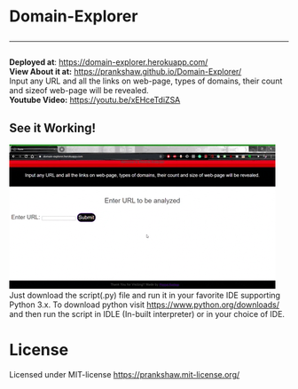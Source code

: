 # Domain-Explorer<hr>
<strong>Deployed at</strong>: https://domain-explorer.herokuapp.com/<br>
<strong> View About it at:</strong> https://prankshaw.github.io/Domain-Explorer/<br>
Input any URL and all the links on web-page, types of domains, their count and sizeof web-page will be revealed.<br>
<strong>Youtube Video:</strong> https://youtu.be/xEHceTdiZSA
## See it Working!
![Gif1](domainexplorer.gif)
<br>Just download the script(.py) file and run it in your favorite IDE supporting Python 3.x. To download python visit https://www.python.org/downloads/ and then run the script in IDLE (In-built interpreter) or in your choice of IDE.



# License
Licensed under MIT-license
https://prankshaw.mit-license.org/


